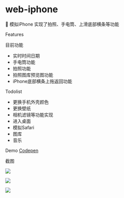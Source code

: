 # web-iphone
:iphone: 模拟iPhone 实现了拍照、手电筒、上滑底部横条等功能

Features

目前功能

- 实时时间日期
- 手电筒功能
- 拍照功能
- 拍照图库预览图功能
- iPhone底部横条上拖返回功能

Todolist

- 更换手机外壳颜色
- 更换壁纸
- 相机滤镜等功能实现
- 进入桌面
- 模拟Safari
- 图库
- 音乐

Demo
[Codepen](https://codepen.io/kayw-geek/pen/VwPEKXy)


截图

![](https://static.chasing-innovation.com/demo/1.png)

![](https://static.chasing-innovation.com/demo/2.png)

![](https://static.chasing-innovation.com/demo/3.png)
